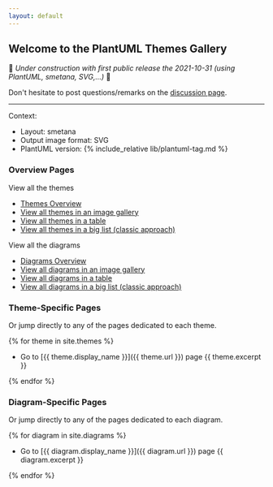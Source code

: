 ```yaml
---
layout: default
---
```

## Welcome to the PlantUML Themes Gallery

🚧 _Under construction with first public release the 2021-10-31 (using PlantUML, smetana, SVG,...)_ 🚧

Don't hesitate to post questions/remarks on the [discussion page](https://github.com/The-Lum/puml-themes-gallery/discussions).

---

Context:

- Layout: smetana
- Output image format: SVG
- PlantUML version: {% include_relative lib/plantuml-tag.md %}

### Overview Pages

View all the themes

* [Themes Overview](themes/index.html)
* [View all themes in an image gallery](themes/gallery.html)
* [View all themes in a table](themes/table.html)
* [View all themes in a big list (classic approach)](themes/list.html)

View all the diagrams

* [Diagrams Overview](diagrams/index.html)
* [View all diagrams in an image gallery](diagrams/gallery.html)
* [View all diagrams in a table](diagrams/table.html)
* [View all diagrams in a big list (classic approach)](diagrams/list.html)

### Theme-Specific Pages

Or jump directly to any of the pages dedicated to each theme.

{% for theme in site.themes %}

* Go to [{{ theme.display_name }}]({{ theme.url }}) page
  {{ theme.excerpt }}
  
{% endfor %}

### Diagram-Specific Pages

Or jump directly to any of the pages dedicated to each diagram.

{% for diagram in site.diagrams %}

* Go to [{{ diagram.display_name }}]({{ diagram.url }}) page
  {{ diagram.excerpt }}
 
{% endfor %}
